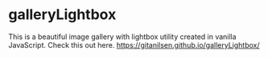 # galleryLightbox
This is a beautiful image gallery with lightbox utility created in vanilla JavaScript.
Check this out here.
https://gitanilsen.github.io/galleryLightbox/

